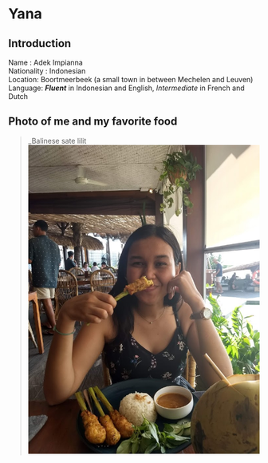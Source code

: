 # Yana

## Introduction
Name : Adek Impianna  
Nationality : Indonesian  
Location: Boortmeerbeek (a small town in between Mechelen and Leuven)  
Language: _**Fluent**_ in Indonesian and English, _Intermediate_ in French and Dutch  

## Photo of me and my favorite food
>_Balinese sate lilit  
![Yana](2020-05-10-20-05-00.jpeg)
